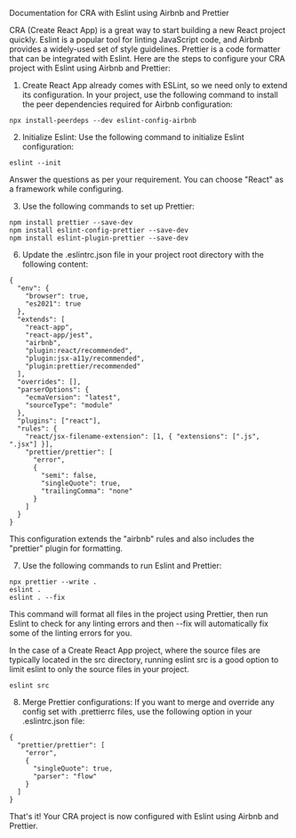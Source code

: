Documentation for CRA with Eslint using Airbnb and Prettier

CRA (Create React App) is a great way to start building a new React project quickly. Eslint is a popular tool for linting JavaScript code, and Airbnb provides a widely-used set of style guidelines. Prettier is a code formatter that can be integrated with Eslint. Here are the steps to configure your CRA project with Eslint using Airbnb and Prettier:

1. Create React App already comes with ESLint, so we need only to extend its configuration. In your project, use the following command to install the peer dependencies required for Airbnb configuration:

```
npx install-peerdeps --dev eslint-config-airbnb
```

2. Initialize Eslint: Use the following command to initialize Eslint configuration:

```
eslint --init
```

Answer the questions as per your requirement. You can choose "React" as a framework while configuring.

3. Use the following commands to set up Prettier:

```
npm install prettier --save-dev
npm install eslint-config-prettier --save-dev
npm install eslint-plugin-prettier --save-dev
```

6. Update the .eslintrc.json file in your project root directory with the following content:

```
{
  "env": {
    "browser": true,
    "es2021": true
  },
  "extends": [
    "react-app",
    "react-app/jest",
    "airbnb",
    "plugin:react/recommended",
    "plugin:jsx-a11y/recommended",
    "plugin:prettier/recommended"
  ],
  "overrides": [],
  "parserOptions": {
    "ecmaVersion": "latest",
    "sourceType": "module"
  },
  "plugins": ["react"],
  "rules": {
    "react/jsx-filename-extension": [1, { "extensions": [".js", ".jsx"] }],
    "prettier/prettier": [
      "error",
      {
        "semi": false,
        "singleQuote": true,
        "trailingComma": "none"
      }
    ]
  }
}

```

This configuration extends the "airbnb" rules and also includes the "prettier" plugin for formatting.

7. Use the following commands to run Eslint and Prettier:

```
npx prettier --write .
eslint .
eslint . --fix
```

This command will format all files in the project using Prettier, then run Eslint to check for any linting errors and then --fix will automatically fix some of the linting errors for you.

In the case of a Create React App project, where the source files are typically located in the src directory, running eslint src is a good option to limit eslint to only the source files in your project.

```
eslint src
```

8. Merge Prettier configurations: If you want to merge and override any config set with .prettierrc files, use the following option in your .eslintrc.json file:

```
{
  "prettier/prettier": [
    "error",
    {
      "singleQuote": true,
      "parser": "flow"
    }
  ]
}
```

That's it! Your CRA project is now configured with Eslint using Airbnb and Prettier.
